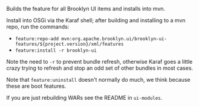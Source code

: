 Builds the feature for all Brooklyn UI items and installs into mvn.

Install into OSGi via the Karaf shell; after building
and installing to a mvn repo, run the commands:

* `feature:repo-add mvn:org.apache.brooklyn.ui/brooklyn-ui-features/${project.version}/xml/features`
* `feature:install -r brooklyn-ui`

Note the need to `-r` to prevent bundle refresh, otherwise Karaf goes a little crazy
trying to refresh and stop an odd set of other bundles in most cases.

Note that `feature:uninstall` doesn't normally do much, we think because these are boot features.

If you are just rebuilding WARs see the README in `ui-modules`.

<!--
  Licensed to the Apache Software Foundation (ASF) under one
  or more contributor license agreements.  See the NOTICE file
  distributed with this work for additional information
  regarding copyright ownership.  The ASF licenses this file
  to you under the Apache License, Version 2.0 (the
  "License"); you may not use this file except in compliance
  with the License.  You may obtain a copy of the License at

      http://www.apache.org/licenses/LICENSE-2.0

  Unless required by applicable law or agreed to in writing,
  software distributed under the License is distributed on an
  "AS IS" BASIS, WITHOUT WARRANTIES OR CONDITIONS OF ANY
  KIND, either express or implied.  See the License for the
  specific language governing permissions and limitations
  under the License.
-->
